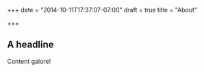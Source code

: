 +++
date = "2014-10-11T17:37:07-07:00"
draft = true
title = "About"

+++
## A headline

Content galore!
